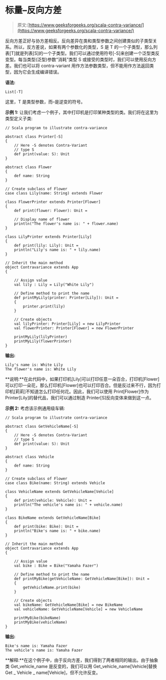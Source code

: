 # 标量–反向方差

> 原文:[https://www.geeksforgeeks.org/scala-contra-variance/](https://www.geeksforgeeks.org/scala-contra-variance/)

反向方差正好与协方差相反。反向差异在类和类型参数之间创建类似的子类型关系。所以，反方差说，如果有两个参数化的类型，S 是 T 的一个子类型，那么列表[T]就是列表[S]的一个子类型。我们可以通过使用符号[-S]来创建一个泛型类反变型。每当类型(泛型)参数“消耗”类型 S 或接受的类型时，我们可以使用反向方差。我们也可以将 contra-variant 用作方法参数类型，但不能用作方法返回类型，因为它会生成编译错误。

**语法:**

```
List[-T]
```

这里，T 是类型参数，而–是逆变的符号。

**示例 1:** 让我们考虑一个例子，其中打印机是打印某种类型的类。我们将在这里为类型定义子类:

```
// Scala program to illustrate contra-variance 

abstract class Printer[-S] 
{  
    // Here -S denotes Contra-Variant 
    // type S
    def print(value: S): Unit
} 

abstract class Flower
{
    def name: String
}

// Create subclass of Flower
case class Lily(name: String) extends Flower

class FlowerPrinter extends Printer[Flower] 
{
    def print(flower: Flower): Unit =

    // Display name of flower
    println("The flower's name is: " + flower.name)
}

class LilyPrinter extends Printer[Lily] 
{
    def print(lily: Lily): Unit =
    println("Lily's name is: " + lily.name)
}

// Inherit the main method
object Contravariance extends App
{

    // Assign value    
    val lily : Lily = Lily("White Lily") 

    // Define method to print the name
    def printMyLily(printer: Printer[Lily]): Unit =
    {
        printer.print(lily)
    }

    // Create objects
    val lilyPrinter: Printer[Lily] = new LilyPrinter
    val flowerPrinter: Printer[Flower] = new FlowerPrinter

    printMyLily(lilyPrinter)
    printMyLily(flowerPrinter)
}
```

**输出:**

```
Lily's name is: White Lily
The flower's name is: White Lily

```

**说明:**在此代码中，如果打印机[Lily]可以打印任意一朵百合，打印机[Flower]可以打印一朵花，那么打印机[Flower]也可以打印百合。但是反过来不行，因为打印机[莉莉]不知道怎么打印任何花。因此，我们可以使用 Print[Flower]作为 Printer[Lily]的替代品，我们可以通过制造 Printer[S]反向变体来做到这一点。

**示例 2:** 考虑该示例通用级车辆:

```
// Scala program to illustrate contra-variance 

abstract class GetVehicleName[-S] 
{  
    // Here -S denotes Contra-Variant
    // type S
    def print(value: S): Unit
}

abstract class Vehicle
{
    def name: String
}

// Create subclass of Flower
case class Bike(name: String) extends Vehicle

class VehicleName extends GetVehicleName[Vehicle]
{
    def print(vehicle: Vehicle): Unit =
    println("The vehicle's name is: " + vehicle.name)
}

class BikeName extends GetVehicleName[Bike] 
{
    def print(bike: Bike): Unit =
    println("Bike's name is: " + bike.name)
}

// Inherit the main method
object Contravariance extends App
{

    // Assign value    
    val bike : Bike = Bike("Yamaha Fazer") 

    // Define method to print the name
    def printMyBike(getVehicleName: GetVehicleName[Bike]): Unit =
    {
        getVehicleName.print(bike)
    }

    // Create objects
    val bikeName: GetVehicleName[Bike] = new BikeName
    val vehicleName: GetVehicleName[Vehicle] = new VehicleName

    printMyBike(bikeName)
    printMyBike(vehicleName)
}
```

**输出:**

```
Bike's name is: Yamaha Fazer
The vehicle's name is: Yamaha Fazer

```

**解释:**在这个例子中，由于反向方差，我们得到了两者相同的输出。由于抽象类 Get_vehicle_name 是反变的，我们可以用 Get_vehicle_name[Vehicle]替换 Get _ Vehicle _ name[Vehicle]，但不允许反变。